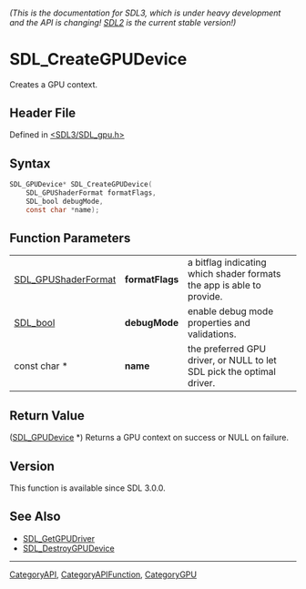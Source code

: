 ###### (This is the documentation for SDL3, which is under heavy development and the API is changing! [SDL2](https://wiki.libsdl.org/SDL2/) is the current stable version!)
# SDL_CreateGPUDevice

Creates a GPU context.

## Header File

Defined in [<SDL3/SDL_gpu.h>](https://github.com/libsdl-org/SDL/blob/main/include/SDL3/SDL_gpu.h)

## Syntax

```c
SDL_GPUDevice* SDL_CreateGPUDevice(
    SDL_GPUShaderFormat formatFlags,
    SDL_bool debugMode,
    const char *name);
```

## Function Parameters

|                                            |                 |                                                                       |
| ------------------------------------------ | --------------- | --------------------------------------------------------------------- |
| [SDL_GPUShaderFormat](SDL_GPUShaderFormat) | **formatFlags** | a bitflag indicating which shader formats the app is able to provide. |
| [SDL_bool](SDL_bool)                       | **debugMode**   | enable debug mode properties and validations.                         |
| const char *                               | **name**        | the preferred GPU driver, or NULL to let SDL pick the optimal driver. |

## Return Value

([SDL_GPUDevice](SDL_GPUDevice) *) Returns a GPU context on success or NULL
on failure.

## Version

This function is available since SDL 3.0.0.

## See Also

- [SDL_GetGPUDriver](SDL_GetGPUDriver)
- [SDL_DestroyGPUDevice](SDL_DestroyGPUDevice)

----
[CategoryAPI](CategoryAPI), [CategoryAPIFunction](CategoryAPIFunction), [CategoryGPU](CategoryGPU)

